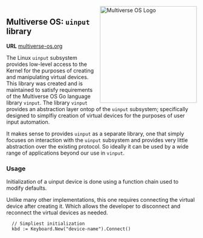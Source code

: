 <img src="https://avatars2.githubusercontent.com/u/24763891?s=400&u=c1150e7da5667f47159d433d8e49dad99a364f5f&v=4"  width="256px" height="256px" align="right" alt="Multiverse OS Logo">

## Multiverse OS: `uinput` library
**URL** [multiverse-os.org](https://multiverse-os.org)

The Linux `uinput` subsystem provides low-level access to the Kernel for the
purposes of creating and manipulating virtual devices. This library was created
and is maintained to satisfy requirements of the Multiverse OS Go language
library `vinput`. The library `vinput` provides an abstraction layer ontop of
the `uinput` subsystem; specifically designed to simplfiy creation of virtual
devices for the purposes of user input automation. 

It makes sense to provides `uinput` as a separate library, one that simply
focuses on interaction with the `uinput` subsystem and provides very little
abstraction over the existing protocol. So ideally it can be used by a wide
range of applications beyond our use in `vinput`.

### Usage
Initialization of a uinput device is done using a function chain used to 
modify defaults. 

Unlike many other implementations, this one requires connecting the virtual
device after creating it. Which allows the developer to disconnect and 
reconnect the virtual devices as needed.

```
  // Simpliest initialization
  kbd := Keyboard.New("device-name").Connect()

```
